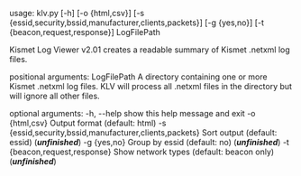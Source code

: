usage: klv.py [-h] [-o {html,csv}]
              [-s {essid,security,bssid,manufacturer,clients,packets}]
              [-g {yes,no}] [-t {beacon,request,response}]
              LogFilePath

Kismet Log Viewer v2.01 creates a readable summary of Kismet .netxml log
files.

positional arguments:
  LogFilePath           A directory containing one or more Kismet .netxml log
                        files. KLV will process all .netxml files in the
                        directory but will ignore all other files.

optional arguments:
  -h, --help            show this help message and exit
  -o {html,csv}         Output format (default: html)
  -s {essid,security,bssid,manufacturer,clients,packets}
                        Sort output (default: essid) (***unfinished***)
  -g {yes,no}           Group by essid (default: no) (***unfinished***)
  -t {beacon,request,response}
                        Show network types (default: beacon only)
                        (***unfinished***)
